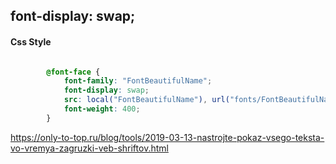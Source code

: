 ##  font-display: swap;

<!--![](../../img/-webkit-text-stroke.png)-->

#### Css Style

```css

        @font-face {
            font-family: "FontBeautifulName";
            font-display: swap;
            src: local("FontBeautifulName"), url("fonts/FontBeautifulName.woff2") format("woff2");
            font-weight: 400;
        }

```


https://only-to-top.ru/blog/tools/2019-03-13-nastrojte-pokaz-vsego-teksta-vo-vremya-zagruzki-veb-shriftov.html

